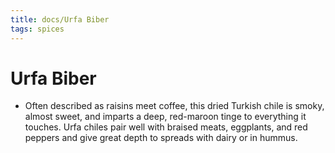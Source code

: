 ```yaml
---
title: docs/Urfa Biber
tags: spices
---
```


# Urfa Biber
- Often described as raisins meet coffee, this dried Turkish chile is smoky, almost sweet, and imparts a deep, red-maroon tinge to everything it touches. Urfa chiles pair well with braised meats, eggplants, and red peppers and give great depth to spreads with dairy or in hummus.